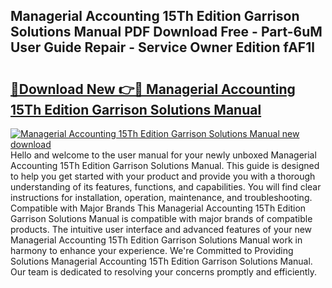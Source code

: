 ## Managerial Accounting 15Th Edition Garrison Solutions Manual PDF Download Free - Part-6uM User Guide Repair - Service Owner Edition fAF1l

# <h2><a href="http://bc64301.oget.top/?id=Managerial+Accounting+15Th+Edition+Garrison+Solutions+Manual">🔗Download New 👉🔴 Managerial Accounting 15Th Edition Garrison Solutions Manual</a></h2>

[![Managerial Accounting 15Th Edition Garrison Solutions Manual new download](https://i.imgur.com/5g1atiW.png)](http://bc64301.oget.top/?id=Managerial+Accounting+15Th+Edition+Garrison+Solutions+Manual)
Hello and welcome to the user manual for your newly unboxed Managerial Accounting 15Th Edition Garrison Solutions Manual. This guide is designed to help you get started with your product and provide you with a thorough understanding of its features, functions, and capabilities. You will find clear instructions for installation, operation, maintenance, and troubleshooting. Compatible with Major Brands This Managerial Accounting 15Th Edition Garrison Solutions Manual is compatible with major brands of compatible products. The intuitive user interface and advanced features of your new Managerial Accounting 15Th Edition Garrison Solutions Manual work in harmony to enhance your experience. We're Committed to Providing Solutions Managerial Accounting 15Th Edition Garrison Solutions Manual. Our team is dedicated to resolving your concerns promptly and efficiently.
